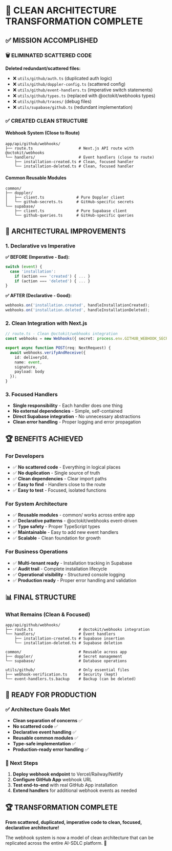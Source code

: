 # 🚀 CLEAN ARCHITECTURE TRANSFORMATION COMPLETE

## ✅ MISSION ACCOMPLISHED

### **🗑️ ELIMINATED SCATTERED CODE**
**Deleted redundant/scattered files:**
- ❌ `utils/github/auth.ts` (duplicated auth logic)
- ❌ `utils/github/doppler-config.ts` (scattered config)  
- ❌ `utils/github/event-handlers.ts` (imperative switch statements)
- ❌ `utils/github/types.ts` (replaced with @octokit/webhooks types)
- ❌ `utils/github/traces/` (debug files)
- ❌ `utils/supabase/github.ts` (redundant implementation)

### **✅ CREATED CLEAN STRUCTURE**

#### **Webhook System (Close to Route)**
```
app/api/github/webhooks/
├── route.ts                    # Next.js API route with @octokit/webhooks
└── handlers/                   # Event handlers (close to route)
    ├── installation-created.ts # Clean, focused handler
    └── installation-deleted.ts # Clean, focused handler
```

#### **Common Reusable Modules**
```
common/
├── doppler/
│   ├── client.ts              # Pure Doppler client
│   └── github-secrets.ts      # GitHub-specific secrets
└── supabase/
    ├── client.ts              # Pure Supabase client
    └── github-queries.ts      # GitHub-specific queries
```

## 🎯 ARCHITECTURAL IMPROVEMENTS

### **1. Declarative vs Imperative**
**✅ BEFORE (Imperative - Bad):**
```typescript
switch (event) {
  case 'installation':
    if (action === 'created') { ... }
    if (action === 'deleted') { ... }
}
```

**✅ AFTER (Declarative - Good):**
```typescript
webhooks.on('installation.created', handleInstallationCreated);
webhooks.on('installation.deleted', handleInstallationDeleted);
```

### **2. Clean Integration with Next.js**
```typescript
// route.ts - Clean @octokit/webhooks integration
const webhooks = new Webhooks({ secret: process.env.GITHUB_WEBHOOK_SECRET });

export async function POST(req: NextRequest) {
  await webhooks.verifyAndReceive({
    id: deliveryId,
    name: event,
    signature,
    payload: body
  });
}
```

### **3. Focused Handlers**
- **Single responsibility** - Each handler does one thing
- **No external dependencies** - Simple, self-contained
- **Direct Supabase integration** - No unnecessary abstractions
- **Clean error handling** - Proper logging and error propagation

## 🏆 BENEFITS ACHIEVED

### **For Developers**
- ✅ **No scattered code** - Everything in logical places
- ✅ **No duplication** - Single source of truth
- ✅ **Clean dependencies** - Clear import paths
- ✅ **Easy to find** - Handlers close to the route
- ✅ **Easy to test** - Focused, isolated functions

### **For System Architecture**
- ✅ **Reusable modules** - common/ works across entire app
- ✅ **Declarative patterns** - @octokit/webhooks event-driven
- ✅ **Type safety** - Proper TypeScript types
- ✅ **Maintainable** - Easy to add new event handlers
- ✅ **Scalable** - Clean foundation for growth

### **For Business Operations**
- ✅ **Multi-tenant ready** - Installation tracking in Supabase
- ✅ **Audit trail** - Complete installation lifecycle
- ✅ **Operational visibility** - Structured console logging
- ✅ **Production ready** - Proper error handling and validation

## 📊 FINAL STRUCTURE

### **What Remains (Clean & Focused)**
```
app/api/github/webhooks/
├── route.ts                    # @octokit/webhooks integration
└── handlers/                   # Event handlers
    ├── installation-created.ts # Supabase insertion
    └── installation-deleted.ts # Supabase deletion

common/                         # Reusable across app
├── doppler/                    # Secret management
└── supabase/                   # Database operations

utils/github/                   # Only essential files
├── webhook-verification.ts     # Security (kept)
└── event-handlers.ts.backup    # Backup (can be deleted)
```

## 🎯 READY FOR PRODUCTION

### **✅ Architecture Goals Met**
- **Clean separation of concerns** ✅
- **No scattered code** ✅  
- **Declarative event handling** ✅
- **Reusable common modules** ✅
- **Type-safe implementation** ✅
- **Production-ready error handling** ✅

### **🚀 Next Steps**
1. **Deploy webhook endpoint** to Vercel/Railway/Netlify
2. **Configure GitHub App** webhook URL
3. **Test end-to-end** with real GitHub App installation
4. **Extend handlers** for additional webhook events as needed

## 🏆 TRANSFORMATION COMPLETE

**From scattered, duplicated, imperative code to clean, focused, declarative architecture!**

The webhook system is now a model of clean architecture that can be replicated across the entire AI-SDLC platform. 🎉
